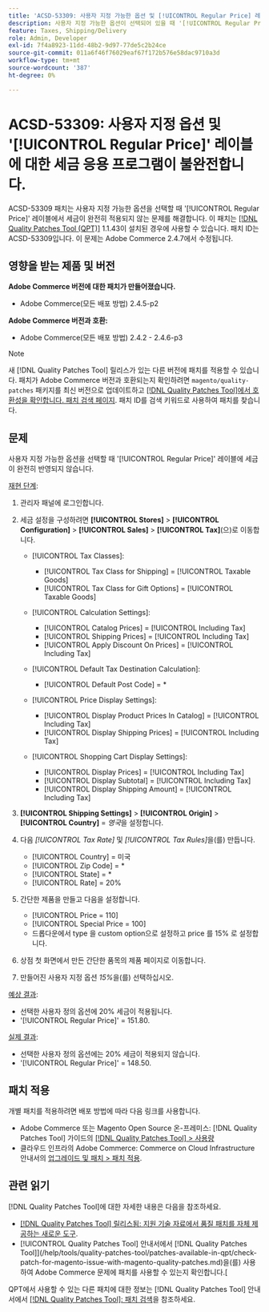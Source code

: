 ```yaml
---
title: 'ACSD-53309: 사용자 지정 가능한 옵션 및 [!UICONTROL Regular Price] 레이블에 대한 세금 응용 프로그램이 불완전합니다.'
description: 사용자 지정 가능한 옵션이 선택되어 있을 때 '[!UICONTROL Regular Price]' 레이블에 세금이 완전히 적용되지 않는 Adobe Commerce 문제를 해결하려면 ACSD-53309 패치를 적용합니다.
feature: Taxes, Shipping/Delivery
role: Admin, Developer
exl-id: 7f4a8923-11dd-48b2-9d97-77de5c2b24ce
source-git-commit: 011a6f46f76029eaf67f172b576e58dac9710a3d
workflow-type: tm+mt
source-wordcount: '387'
ht-degree: 0%

---
```


# ACSD-53309: 사용자 지정 옵션 및 &#39;[!UICONTROL Regular Price]&#39; 레이블에 대한 세금 응용 프로그램이 불완전합니다.

ACSD-53309 패치는 사용자 지정 가능한 옵션을 선택할 때 &#39;[!UICONTROL Regular Price]&#39; 레이블에서 세금이 완전히 적용되지 않는 문제를 해결합니다. 이 패치는 [[!DNL Quality Patches Tool (QPT)]](https://experienceleague.adobe.com/en/docs/commerce-operations/tools/quality-patches-tool/quality-patches-tool-to-self-serve-quality-patches) 1.1.43이 설치된 경우에 사용할 수 있습니다. 패치 ID는 ACSD-53309입니다. 이 문제는 Adobe Commerce 2.4.7에서 수정됩니다.

## 영향을 받는 제품 및 버전

**Adobe Commerce 버전에 대한 패치가 만들어졌습니다.**

* Adobe Commerce(모든 배포 방법) 2.4.5-p2

**Adobe Commerce 버전과 호환:**

* Adobe Commerce(모든 배포 방법) 2.4.2 - 2.4.6-p3

>[!NOTE]
>
>새 [!DNL Quality Patches Tool] 릴리스가 있는 다른 버전에 패치를 적용할 수 있습니다. 패치가 Adobe Commerce 버전과 호환되는지 확인하려면 `magento/quality-patches` 패키지를 최신 버전으로 업데이트하고 [[!DNL Quality Patches Tool]에서 호환성을 확인합니다. 패치 검색 페이지](https://experienceleague.adobe.com/tools/commerce-quality-patches/index.html). 패치 ID를 검색 키워드로 사용하여 패치를 찾습니다.

## 문제

사용자 지정 가능한 옵션을 선택할 때 &#39;[!UICONTROL Regular Price]&#39; 레이블에 세금이 완전히 반영되지 않습니다.

<u>재현 단계</u>:

1. 관리자 패널에 로그인합니다.
1. 세금 설정을 구성하려면 **[!UICONTROL Stores]** > **[!UICONTROL Configuration]** > **[!UICONTROL Sales]** > **[!UICONTROL Tax]**(으)로 이동합니다.

   * [!UICONTROL Tax Classes]:

      * [!UICONTROL Tax Class for Shipping] = [!UICONTROL Taxable Goods]
      * [!UICONTROL Tax Class for Gift Options] = [!UICONTROL Taxable Goods]

   * [!UICONTROL Calculation Settings]:

      * [!UICONTROL Catalog Prices] = [!UICONTROL Including Tax]
      * [!UICONTROL Shipping Prices] = [!UICONTROL Including Tax]
      * [!UICONTROL Apply Discount On Prices] = [!UICONTROL Including Tax]

   * [!UICONTROL Default Tax Destination Calculation]:

      * [!UICONTROL Default Post Code] = *

   * [!UICONTROL Price Display Settings]:

      * [!UICONTROL Display Product Prices In Catalog] = [!UICONTROL Including Tax]
      * [!UICONTROL Display Shipping Prices] = [!UICONTROL Including Tax]

   * [!UICONTROL Shopping Cart Display Settings]:

      * [!UICONTROL Display Prices] = [!UICONTROL Including Tax]
      * [!UICONTROL Display Subtotal] = [!UICONTROL Including Tax]
      * [!UICONTROL Display Shipping Amount] = [!UICONTROL Including Tax]

1. **[!UICONTROL Shipping Settings]** > **[!UICONTROL Origin]** > **[!UICONTROL Country]** = *영국*&#x200B;을 설정합니다.

1. 다음 *[!UICONTROL Tax Rate]* 및 *[!UICONTROL Tax Rules]*&#x200B;을(를) 만듭니다.

   * [!UICONTROL Country] = 미국
   * [!UICONTROL Zip Code] = *
   * [!UICONTROL State] = *
   * [!UICONTROL Rate] = 20%
1. 간단한 제품을 만들고 다음을 설정합니다.
   * [!UICONTROL Price = 110]
   * [!UICONTROL Special Price = 100]
   * 드롭다운에서 type 을 custom option으로 설정하고 price 를 15% 로 설정합니다.
1. 상점 첫 화면에서 만든 간단한 품목의 제품 페이지로 이동합니다.
1. 만들어진 사용자 지정 옵션 *15%*&#x200B;을(를) 선택하십시오.

<u>예상 결과</u>:

* 선택한 사용자 정의 옵션에 20% 세금이 적용됩니다.
* &#39;[!UICONTROL Regular Price]&#39; = 151.80.

<u>실제 결과</u>:

* 선택한 사용자 정의 옵션에는 20% 세금이 적용되지 않습니다.
* &#39;[!UICONTROL Regular Price]&#39; = 148.50.

## 패치 적용

개별 패치를 적용하려면 배포 방법에 따라 다음 링크를 사용합니다.

* Adobe Commerce 또는 Magento Open Source 온-프레미스: [!DNL Quality Patches Tool] 가이드의 [[!DNL Quality Patches Tool] > 사용량](/help/tools/quality-patches-tool/usage.md)
* 클라우드 인프라의 Adobe Commerce: Commerce on Cloud Infrastructure 안내서의 [업그레이드 및 패치 > 패치 적용](https://experienceleague.adobe.com/docs/commerce-cloud-service/user-guide/develop/upgrade/apply-patches.html).

## 관련 읽기

[!DNL Quality Patches Tool]에 대한 자세한 내용은 다음을 참조하세요.

* [[!DNL Quality Patches Tool] 릴리스됨: 지원 기술 자료에서 품질 패치를 자체 제공하는 새로운 도구](https://experienceleague.adobe.com/en/docs/commerce-operations/tools/quality-patches-tool/quality-patches-tool-to-self-serve-quality-patches).
* [!UICONTROL Quality Patches Tool] 안내서에서  [!DNL Quality Patches Tool]](/help/tools/quality-patches-tool/patches-available-in-qpt/check-patch-for-magento-issue-with-magento-quality-patches.md)을(를) 사용하여 Adobe Commerce 문제에 패치를 사용할 수 있는지 확인합니다.[


QPT에서 사용할 수 있는 다른 패치에 대한 정보는 [!DNL Quality Patches Tool] 안내서에서 [[!DNL Quality Patches Tool]: 패치 검색](https://experienceleague.adobe.com/tools/commerce-quality-patches/index.html)을 참조하세요.
